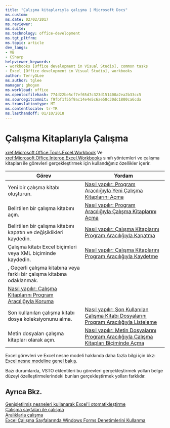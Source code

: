 ```yaml
---
title: "Çalışma kitaplarıyla çalışma | Microsoft Docs"
ms.custom: 
ms.date: 02/02/2017
ms.reviewer: 
ms.suite: 
ms.technology: office-development
ms.tgt_pltfrm: 
ms.topic: article
dev_langs:
- VB
- CSharp
helpviewer_keywords:
- workbooks [Office development in Visual Studio], common tasks
- Excel [Office development in Visual Studio], workbooks
author: TerryGLee
ms.author: tglee
manager: ghogen
ms.workload: office
ms.openlocfilehash: 774d22be5cf7ef65d7c323d151400a2ea2b33cc5
ms.sourcegitcommit: f9fbf1f55f9ac14e4e5c6ae58c30dc1800ca6cda
ms.translationtype: MT
ms.contentlocale: tr-TR
ms.lasthandoff: 01/10/2018
---
```

# <a name="working-with-workbooks"></a>Çalışma Kitaplarıyla Çalışma
  <xref:Microsoft.Office.Tools.Excel.Workbook> Ve <xref:Microsoft.Office.Interop.Excel.Workbooks> sınıfı yöntemleri ve çalışma kitapları ile görevleri gerçekleştirmek için kullandığınız özellikler içerir.  
  
|Görev|Yordam|  
|----------|---------------|  
|Yeni bir çalışma kitabı oluşturun.|[Nasıl yapılır: Program Aracılığıyla Yeni Çalışma Kitaplarını Açma](../vsto/how-to-programmatically-create-new-workbooks.md)|  
|Belirtilen bir çalışma kitabını açın.|[Nasıl yapılır: Program Aracılığıyla Çalışma Kitaplarını Açma](../vsto/how-to-programmatically-open-workbooks.md)|  
|Belirtilen bir çalışma kitabını kapatın ve değişiklikleri kaydedin.|[Nasıl yapılır: Çalışma Kitaplarını Program Aracılığıyla Kapatma](../vsto/how-to-programmatically-close-workbooks.md)|  
|Çalışma kitabı Excel biçimleri veya XML biçiminde kaydedin.|[Nasıl yapılır: Çalışma Kitaplarını Program Aracılığıyla Kaydetme](../vsto/how-to-programmatically-save-workbooks.md)|  
|, Geçerli çalışma kitabına veya farklı bir çalışma kitabına odaklanmak.|  
|[Nasıl yapılır: Çalışma Kitaplarını Program Aracılığıyla Koruma](../vsto/how-to-programmatically-protect-workbooks.md)|  
|Son kullanılan çalışma kitabı dosya koleksiyonunu alma.|[Nasıl yapılır: Son Kullanılan Çalışma Kitabı Dosyalarını Program Aracılığıyla Listeleme](../vsto/how-to-programmatically-list-recently-used-workbook-files.md)|  
|Metin dosyaları çalışma kitapları olarak açın.|[Nasıl yapılır: Metin Dosyalarını Program Aracılığıyla Çalışma Kitapları Biçiminde Açma](../vsto/how-to-programmatically-open-text-files-as-workbooks.md)|  
  
 Excel görevleri ve Excel nesne modeli hakkında daha fazla bilgi için bkz: [Excel nesne modeline genel bakış](../vsto/excel-object-model-overview.md).  
  
 Bazı durumlarda, VSTO eklentileri bu görevleri gerçekleştirmek yolları belge düzeyi özelleştirmelerindeki bunları gerçekleştirmek yolları farklıdır.  
  
## <a name="see-also"></a>Ayrıca Bkz.  
 [Genişletilmiş nesneleri kullanarak Excel'i otomatikleştirme](../vsto/automating-excel-by-using-extended-objects.md)   
 [Çalışma sayfaları ile çalışma](../vsto/working-with-worksheets.md)   
 [Aralıklarla çalışma](../vsto/working-with-ranges.md)   
 [Excel Çalışma Sayfalarında Windows Forms Denetimlerini Kullanma](../vsto/using-windows-forms-controls-on-excel-worksheets.md)  
  
  
